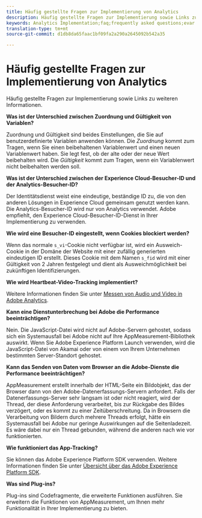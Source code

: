 ```yaml
---
title: Häufig gestellte Fragen zur Implementierung von Analytics
description: Häufig gestellte Fragen zur Implementierung sowie Links zu weiteren Informationen.
keywords: Analytics Implementation;faq;frequently asked questions;evar expiration;custom event visibility;timestamp;visitor id grace period;visitor id;Experience Cloud visitor id;analytics visitor id;dtm;heartbeat;cookies;tracking server;performance;javascript;data collection;s_code version;s_code debug;track link types;track video;track mobile app;first party cookie;ssl certificate;certification expiration;certificate expiration;plugins;data insertion api;500 error;500;Manage user;manage group;users;groups
translation-type: tm+mt
source-git-commit: d1db8da65faac1bf09fa2a290a2645092b542a35

---
```



# Häufig gestellte Fragen zur Implementierung von Analytics

Häufig gestellte Fragen zur Implementierung sowie Links zu weiteren Informationen.

**Was ist der Unterschied zwischen Zuordnung und Gültigkeit von Variablen?**

Zuordnung und Gültigkeit sind beides Einstellungen, die Sie auf benutzerdefinierte Variablen anwenden können. Die *Zuordnung* kommt zum Tragen, wenn Sie einen beibehaltenen Variablenwert und einen neuen Variablenwert haben. Sie legt fest, ob der alte oder der neue Wert beibehalten wird. Die *Gültigkeit* kommt zum Tragen, wenn ein Variablenwert nicht beibehalten werden soll.

**Was ist der Unterschied zwischen der Experience Cloud-Besucher-ID und der Analytics-Besucher-ID?**

Der Identitätsdienst weist eine eindeutige, beständige ID zu, die von den anderen Lösungen in Experience Cloud gemeinsam genutzt werden kann. Die Analytics-Besucher-ID wird nur von Analytics verwendet. Adobe empfiehlt, den Experience Cloud-Besucher-ID-Dienst in Ihrer Implementierung zu verwenden.

**Wie wird eine Besucher-ID eingestellt, wenn Cookies blockiert werden?**

Wenn das normale `s_vi`-Cookie nicht verfügbar ist, wird ein Ausweich-Cookie in der Domäne der Website mit einer zufällig generierten eindeutigen ID erstellt. Dieses Cookie mit dem Namen `s_fid` wird mit einer Gültigkeit von 2 Jahren festgelegt und dient als Ausweichmöglichkeit bei zukünftigen Identifizierungen.

**Wie wird Heartbeat-Video-Tracking implementiert?**

Weitere Informationen finden Sie unter [Messen von Audio und Video in Adobe Analytics](https://docs.adobe.com/content/help/de-DE/media-analytics/using/media-overview.html).

**Kann eine Dienstunterbrechung bei Adobe die Performance beeinträchtigen?**

Nein. Die JavaScript-Datei wird nicht auf Adobe-Servern gehostet, sodass sich ein Systemausfall bei Adobe nicht auf Ihre AppMeasurement-Bibliothek auswirkt. Wenn Sie Adobe Experience Platform Launch verwenden, wird die JavaScript-Datei von Akamai oder von einem von Ihrem Unternehmen bestimmten Server-Standort gehostet.

**Kann das Senden von Daten vom Browser an die Adobe-Dienste die Performance beeinträchtigen?**

AppMeasurement erstellt innerhalb der HTML-Seite ein Bildobjekt, das der Browser dann von den Adobe-Datenerfassungs-Servern anfordert. Falls der Datenerfassungs-Server sehr langsam ist oder nicht reagiert, wird der Thread, der diese Anforderung verarbeitet, bis zur Rückgabe des Bildes verzögert, oder es kommt zu einer Zeitüberschreitung. Da in Browsern die Verarbeitung von Bildern durch mehrere Threads erfolgt, hätte ein Systemausfall bei Adobe nur geringe Auswirkungen auf die Seitenladezeit. Es wäre dabei nur ein Thread gebunden, während die anderen nach wie vor funktionierten.

**Wie funktioniert das App-Tracking?**

Sie können das Adobe Experience Platform SDK verwenden. Weitere Informationen finden Sie unter [Übersicht über das Adobe Experience Platform SDK](https://aep-sdks.gitbook.io/docs/).

**Was sind Plug-ins?**

Plug-ins sind Codefragmente, die erweiterte Funktionen ausführen. Sie erweitern die Funktionen von AppMeasurement, um Ihnen mehr Funktionalität in Ihrer Implementierung zu bieten.
